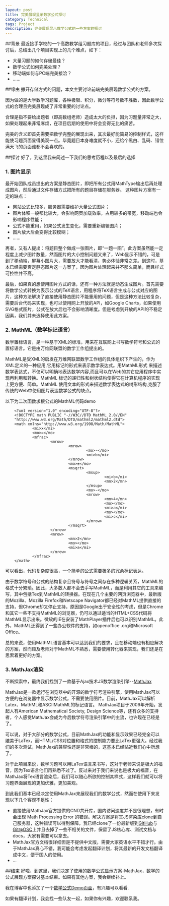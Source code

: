 ```yaml
---
layout: post
title: 完美展现显示数学公式探讨
category: Technical
tags: Project
description: 完美展现显示数学公式的一些方案的探讨
---
```

##背景
最近接手学校的一个高数教学组习题库的项目，经过与团队和老师多次探讨后，总结出几个项目实现上的几个难点，如下：

*  大量习题的如何存储最佳？
*  数学公式如何完美处理？
*  移动端如何与PC端完美接洽？
*  ......

##缘由
撇开存储方式的问题，本文主要讨论前端完美展现数学公式的方案。

因为做的是大学数学习题库，各种极限、积分，微分等符号数不胜数，因此数学公式的合理且完美展现成了非常重要的讨论点。

合理是指不要给出题者（即高数组老师）造成太大的负担，因为习题量非常之大，如果处理起来非常麻烦，在项目后期的使用中将会变得无比的痛苦。

完美的含义即首先需要把数学完整的展现出来，其次最好能简易的控制样式，这样能使习题页面显得美观一点。毕竟题目本身难度就不小，还给个黑白、乱码、错位满天飞的页面谁都不会喜欢的。

##探讨
好了，到这里我来简述一下我们的思考历程以及最后的选择

### 1. 图片显示
最开始团队成员提出的方案是静态图片，即把所有公式用MathType输出后再处理成图片，然后通过文件存储方式把所有的题目存储在服务器。
这种图片方案有一定的缺点：

*  网站公式比较多，服务器需要维护大量公式图片；
*  图片体积一般都比较大，会影响网页加载效率，占用较多的带宽，移动端也会影响程序性能；
*  公式不能重用，如果公式发生变化，需要重新编辑图片；
*  图片放大后会变得比较模糊；
*  ......

再者，又有人提出：将题目整个做成一张图片，即“一题一图”。此方案虽然能一定程度上减少图片数量，然而图片的大小控制问题又来了，Web显示不错的，可是到了移动端，屏幕小图片大，需要放大才能看清，势必体验非常之差。到这时，基本已经需要否定静态图片这一方案了，因为图片处理起来并不那么简单，而且样式可控性并不高。

最后，如果真的想使用图片方式的话，还有一种方法就是动态生成图片。首先需要将数学公式转换为表示公式的TeX语言，用程序将TeX语言生成与公式对应的图片，这种方法解决了直接使用静态图片不能重用的问题，但是这种方法比较复杂，需要后台代码来实现，也可以使用网上开放的API，如Google Charts，如果使用SVG格式图片，公式在放大后也不会影响清晰度。但是考虑到开放的API的不稳定因素，我们并未选择使用此方案。

### 2. MathML（数学标记语言）

数学置标语言，是一种基于XML的标准，用来在互联网上书写数学符号和公式的置标语言。它是由万维网联盟的数学工作组提出的。

MathML是受XML的启发在万维网联盟数学工作组的具体组织下产生的，作为XML定义的一种应用,它用标记的形式来表示数学表达式。用MathML形式 来描述数学表达式，不仅可以明确地表达数学内容,而且可以在Web的其它应用程序中实现再利用和转换。MathML 标记的递归性和树状结构使得它在计算机程序的实现上更方便、简单。MathML 使用文本的形式来描述数学表达式的树形结构,克服了传统的Web中使用图片表达数学公式的缺点。

以下为二次函数求根公式的MathML代码demo

        <?xml version="1.0" encoding="UTF-8"?>
        <!DOCTYPE math PUBLIC "-//W3C//DTD MathML 2.0//EN" 
        "http://www.w3.org/Math/DTD/mathml2/mathml2.dtd">
        <math xmlns="http://www.w3.org/1998/Math/MathML">
                <mi>x</mi>
                <mo>=</mo>
                <mfrac>
                        <mrow>
                                <mrow>
                                        <mo>-</mo>
                                        <mi>b</mi>
                                </mrow>
                                <mo>±</mo>
                                <msqrt>
                                        <msup>
                                                <mi>b</mi>
                                                <mn>2</mn>
                                        </msup>
                                        <mo>-</mo>
                                        <mrow>
                                                <mn>4</mn>
                                                <mo>⁢</mo>
                                                <mi>a</mi>
                                                <mo>⁢</mo>
                                                <mi>c</mi>
                                        </mrow>
                                </msqrt>
                        </mrow>
                        <mrow>
                                <mn>2</mn>
                                <mo>⁢</mo>
                                <mi>a</mi>
                        </mrow>
                </mfrac>
        </math>

可以看出，代码复杂度很高，一个简单的公式需要极多的冗余标记表达。

由于数学符号和公式的结构复杂且符号与符号之间存在多种逻辑关系，MathML的格式十分繁琐。因此，大多数人都不会去手写MathML，而是利用其它的工具来编写，其中包括Tex到MathML的转换器。在现在几个主要的网页浏览器中，最新版的Mozilla、Mozilla Firefox和Netscape Navigator都已经对MathML提供直接的支持，但Chrome却又停止支持，原因是Google出于安全性的考虑，但是Chrome和其它一些不支持MathML的浏览器，仍可以通过适当的HTML+CSS代码将MathML显示出来。微软的IE在安装了MathPlayer插件后也可以识别MathML。此外，MathML还得到了一些办公软件的支持，如openoffice .org和Microsoft Office。

总的来说，使用MathML语言基本可以达到我们的要求，且在移动端也有相应解决的方案，然而顾及老师对于MathML不熟悉，需要使用转化器来实现，我们还是在思索着更好的方案。

### 3. MathJax渲染
不断探索中，最终我们找到了一款基于Ajax技术JS数学渲染引擎--[MathJax](http://www.mathjax.org/)

MathJax是一款运行在浏览器中的开源的数学符号渲染引擎，使用MathJax可以方便的在浏览器中显示数学公式，不需要使用图片。目前，MathJax可以解析Latex、MathML和ASCIIMathML的标记语言。 MathJax项目于2009年开始，发起人有American Mathematical Society, Design Science等，还有众多的支持者，个人感觉MathJax会成为今后数学符号渲染引擎中的主流，也许现在已经是了。

可以说，对于大部分的数学公式，目前MathJax的功能和显示效果已经完全可以媲美于LaTex，而HTML/CSS对位置和格式的控制能力要比LaTex更强大。经过我们的多次测试，MathJax的兼容性还是非常棒的，这基本已经贴近我们心中所想了。

对于此项目来说，数学习题可以用LaTex语言来书写，这对于老师来说是极大的福音，因为Tex语言他们再熟悉不过了。反过来对于我们来说也是极大的福音，在MathJax将Tex语言渲染后，我们可以随心所欲的控制其样式，这样我们就可以将习题界面展现的更加优雅，更加美观。

到此我们基本已经决定使用MathJax来展现我们的数学公式，然而在使用下来发现以下几个客观不足性：

*  直接使用MathJax官方提供的CND共开库，国内访问速度并不是很理想，有时会出现 Math Processing Error 的错误。解决方案是将其JS渲染库clone到自己服务器，这种错误可以得到保障，我已经clone了一份最新版到[GitHub](https://github.com/Aurthur-LK/MathJax_Aurthur)与[Git@OSC](http://git.oschina.net/aurthurlk/MathJax_Aurthur)上并且去掉了一些不相关的文件，保留了JS核心库、测试文档与docs，大家有需要可以拿去。
*  MathJax官方文档很详细但是不提供中文版，需要大家英语水平不错才行。由于MathJax真心不错，我可能会考虑发起翻译计划，将其最新的开发文档翻译成中文，便于国人的使用。
*  ...

##结束
好啦，到这里，我们决定了使用的数学公式显示方案-MathJax，数学的公式展现方案探讨基本结束。如果有其他方案，我会继续补上。

我在博客中也添加了一个[数学公式Demo页面](http://blog.gitos.cn/2015/05/10/Mathematical-formula-demo.html)，有兴趣可以看看.

如果有翻译计划，我会找一些队友一起，如果你有兴趣，欢迎联系我。